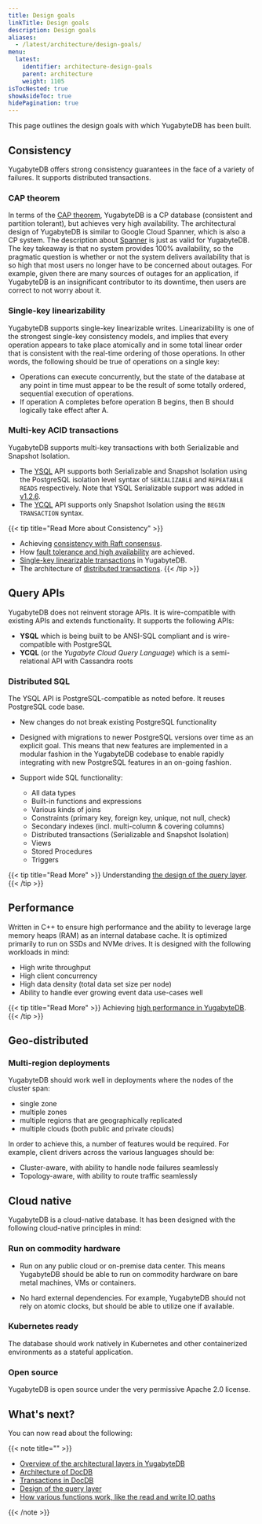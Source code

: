 ```yaml
---
title: Design goals
linkTitle: Design goals
description: Design goals
aliases:
  - /latest/architecture/design-goals/
menu:
  latest:
    identifier: architecture-design-goals
    parent: architecture
    weight: 1105
isTocNested: true
showAsideToc: true
hidePagination: true
---
```


This page outlines the design goals with which YugabyteDB has been built.

## Consistency

YugabyteDB offers strong consistency guarantees in the face of a variety of failures. It supports distributed transactions.

### CAP theorem

In terms of the [CAP theorem](https://en.wikipedia.org/wiki/CAP_theorem), YugabyteDB is a CP database (consistent and partition tolerant), but achieves very high availability. The architectural design of YugabyteDB is similar to Google Cloud Spanner, which is also a CP system. The description about [Spanner](https://cloudplatform.googleblog.com/2017/02/inside-Cloud-Spanner-and-the-CAP-Theorem.html) is just as valid for YugabyteDB. The key takeaway is that no system provides 100% availability, so the pragmatic question is whether or not the system delivers availability that is so high that most users no longer have to be concerned about outages. For example, given there are many sources of outages for an application, if YugabyteDB is an insignificant contributor to its downtime, then users are correct to not worry about it.

### Single-key linearizability

YugabyteDB supports single-key linearizable writes. Linearizability is one of the strongest single-key consistency models, and implies that every operation appears to take place atomically and in some total linear order that is consistent with the real-time ordering of those operations. In other words, the following should be true of operations on a single key: 

* Operations can execute concurrently, but the state of the database at any point in time must appear to be the result of some totally ordered, sequential execution of operations.
* If operation A completes before operation B begins, then B should logically take effect after A.

### Multi-key ACID transactions

YugabyteDB supports multi-key transactions with both Serializable and Snapshot Isolation.

* The [YSQL](../../api/ysql/) API supports both Serializable and Snapshot Isolation using the PostgreSQL isolation level syntax of `SERIALIZABLE` and `REPEATABLE READS` respectively. Note that YSQL Serializable support was added in [v1.2.6](../../releases/v1.2.6/).
* The [YCQL](../../api/ycql/dml_transaction/) API supports only Snapshot Isolation using the `BEGIN TRANSACTION` syntax.

{{< tip title="Read More about Consistency" >}}
* Achieving [consistency with Raft consensus](../docdb/replication/).
* How [fault tolerance and high availability](../core-functions/high-availability/) are achieved.
* [Single-key linearizable transactions](../transactions/single-row-transactions/) in YugabyteDB.
* The architecture of [distributed transactions](../transactions/single-row-transactions/).
{{< /tip >}}

## Query APIs

YugabyteDB does not reinvent storage APIs. It is wire-compatible with existing APIs and extends functionality. It supports the following APIs:

* **YSQL** which is being built to be ANSI-SQL compliant and is wire-compatible with PostgreSQL
* **YCQL** (or the *Yugabyte Cloud Query Language*) which is a semi-relational API with Cassandra roots

### Distributed SQL

The YSQL API is PostgreSQL-compatible as noted before. It reuses PostgreSQL code base.

* New changes do not break existing PostgreSQL functionality

* Designed with migrations to newer PostgreSQL versions over time as an explicit goal. This means that new features are implemented in a modular fashion in the YugabyteDB codebase to enable rapidly integrating with new PostgreSQL features in an on-going fashion.

* Support wide SQL functionality:
  * All data types
  * Built-in functions and expressions
  * Various kinds of joins
  * Constraints (primary key, foreign key, unique, not null, check)
  * Secondary indexes (incl. multi-column & covering columns)
  * Distributed transactions (Serializable and Snapshot Isolation)
  * Views
  * Stored Procedures
  * Triggers

{{< tip title="Read More" >}}
Understanding [the design of the query layer](../query-layer/overview/).
{{< /tip >}}

## Performance

Written in C++ to ensure high performance and the ability to leverage large memory heaps (RAM) as an internal database cache. It is optimized primarily to run on SSDs and NVMe drives. It is designed with the following workloads in mind:

* High write throughput
* High client concurrency
* High data density (total data set size per node)
* Ability to handle ever growing event data use-cases well

{{< tip title="Read More" >}}
Achieving [high performance in YugabyteDB](../docdb/performance/).
{{< /tip >}}

## Geo-distributed

### Multi-region deployments

YugabyteDB should work well in deployments where the nodes of the cluster span:

* single zone
* multiple zones
* multiple regions that are geographically replicated
* multiple clouds (both public and private clouds)

In order to achieve this, a number of features would be required. For example, client drivers across the various languages should be:

* Cluster-aware, with ability to handle node failures seamlessly
* Topology-aware, with ability to route traffic seamlessly

## Cloud native

YugabyteDB is a cloud-native database. It has been designed with the following cloud-native principles in mind:

### Run on commodity hardware

* Run on any public cloud or on-premise data center. This means YugabyteDB should be able to run on commodity hardware on bare metal machines, VMs or containers.

* No hard external dependencies. For example, YugabyteDB should not rely on atomic clocks, but should be able to utilize one if available.

### Kubernetes ready

The database should work natively in Kubernetes and other containerized environments as a stateful application.

### Open source

YugabyteDB is open source under the very permissive Apache 2.0 license.

## What's next?

You can now read about the following:

{{< note title="" >}}

* [Overview of the architectural layers in YugabyteDB](../layered-architecture/)
* [Architecture of DocDB](../docdb/)
* [Transactions in DocDB](../transactions/)
* [Design of the query layer](../query-layer/)
* [How various functions work, like the read and write IO paths](../core-functions/)

{{< /note >}}
